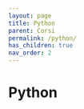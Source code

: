 ```yaml
---
layout: page
title: Python
parent: Corsi
permalink: /python/
has_children: true
nav_order: 2
---
```


# Python
